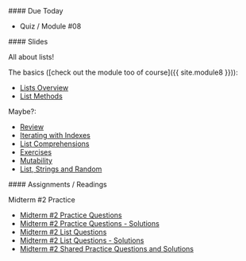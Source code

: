 <article class="due" markdown="block">
#### Due Today

* Quiz / Module #08

</article>

<article class="slides" markdown="block">
#### Slides

All about lists!

The basics ([check out the module too of course]({{ site.module8 }})):

* [Lists Overview](classes/17/lists.html)
* [List Methods](classes/17/list_methods.html)

Maybe?:

* [Review](classes/17/lists_review.html)
* [Iterating with Indexes](classes/17/iterating_with_indexes.html)
* [List Comprehensions](classes/17/list_comprehensions.html)
* [Exercises](classes/17/list_exercises.html)
* [Mutability](classes/17/mutability.html)
* [List, Strings and Random](classes/17/lists_strings_random.html)

<!--
* [Nested Lists, Nested Loops](classes/17/nested_loops.html)
-->
</article>

<article class="assignments" markdown="block">
#### Assignments / Readings		

Midterm #2 Practice

* [Midterm #2 Practice Questions](resources/handouts/midterm_2/midterm_2_practice.pdf)
* [Midterm #2 Practice Questions - Solutions](resources/handouts/midterm_2/midterm_2_practice_solutions.pdf)
* [Midterm #2 List Questions](resources/handouts/midterm_2/midterm_2_list_practice.pdf)
* [Midterm #2 List Questions - Solutions](resources/handouts/midterm_2/midterm_2_list_practice_solutions.pdf)
* [Midterm #2 Shared Practice Questions and Solutions](resources/handouts/midterm_2/m02sampleproblems.html)

<!--
Readings

* Read {{ site.bookq }} - Chapter 1

Assignments 

1. [questions.py](homework/hw01/questions.py) - 9 points
-->
</article>
<!--
<a name="class17"></a>

###Slides
* [About Class #17](classes/17/meta.html)
* [Scope Recap](classes/17/review_scope.html)
* [Strings So Far (Review)](classes/17/review.html)
* [Strings as Objects, String Methods](classes/17/strings_as_objects.html)
* [Built-in String Functions](classes/17/strings_built_in_functions.html)
	

### Readings
__{{ site.bookq }}__

* Chapter 8 on More About Strings

__{{ site.bookt }}__

* [{{ site.bookt }} - Chapter 8 - Strings](http://openbookproject.net/thinkcs/python/english3e/strings.html)

### Selected Homework Solutions

For homework #5 (nested loops):

* [slashes.py](resources/code/hw5/slashes.py)
* [another version of slashes.py](resources/code/hw5/slashes_2.py)
* [snake_eyes.py](resources/code/hw5/snake_eyes.py)
* [stars.py](resources/code/hw5/stars.py)
* [lots_of_stars.py](resources/code/hw5/lots_of_stars.py)

-->
